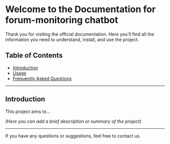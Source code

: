 # Welcome to the Documentation for forum-monitoring chatbot

Thank you for visiting the official documentation. Here you'll find all the information you need to understand, install, and use the project.

## Table of Contents

- [Introduction](#introduction)
- [Usage](usage.md)
- [Frequently Asked Questions](faq.md)

---

## Introduction

This project aims to...

*(Here you can add a brief description or summary of the project)*

---

If you have any questions or suggestions, feel free to contact us.

